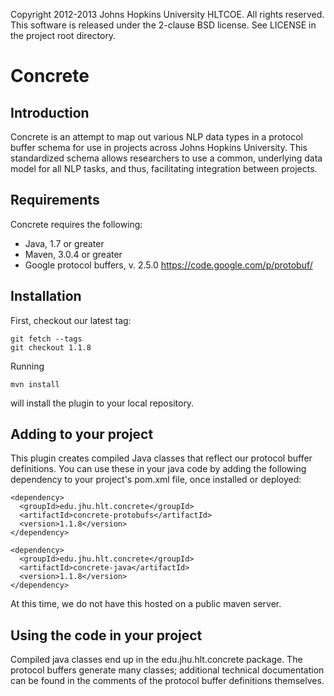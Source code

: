 Copyright 2012-2013 Johns Hopkins University HLTCOE. All rights reserved.
This software is released under the 2-clause BSD license.
See LICENSE in the project root directory.

Concrete
========

Introduction
------------

Concrete is an attempt to map out various NLP data types in a 
protocol buffer schema for use in projects across Johns Hopkins University. 
This standardized schema allows researchers to use a common, underlying data
model for all NLP tasks, and thus, facilitating integration between projects.

Requirements
------------

Concrete requires the following:
* Java, 1.7 or greater
* Maven, 3.0.4 or greater
* Google protocol buffers, v. 2.5.0
  https://code.google.com/p/protobuf/

Installation
------------

First, checkout our latest tag:

    git fetch --tags
    git checkout 1.1.8

Running 

    mvn install

will install the plugin to your local repository.

Adding to your project
----------------------

This plugin creates compiled Java classes that reflect our protocol buffer
definitions. You can use these in your java code by adding the following
dependency to your project's pom.xml file, once installed or deployed:

    <dependency>
      <groupId>edu.jhu.hlt.concrete</groupId>
      <artifactId>concrete-protobufs</artifactId>
      <version>1.1.8</version>
    </dependency>

    <dependency>
      <groupId>edu.jhu.hlt.concrete</groupId>
      <artifactId>concrete-java</artifactId>
      <version>1.1.8</version>
    </dependency>

At this time, we do not have this hosted on a public maven server. 

Using the code in your project
------------------------------

Compiled java classes end up in the edu.jhu.hlt.concrete package. The protocol
buffers generate many classes; additional technical documentation can be found
in the comments of the protocol buffer definitions themselves.
